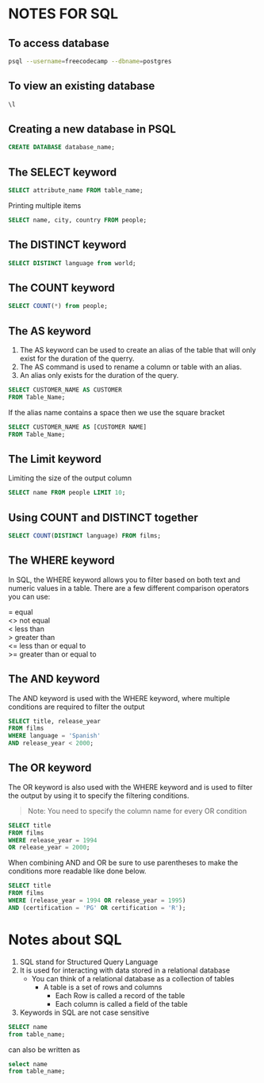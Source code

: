 # NOTES FOR SQL

## To access database 

```bash
psql --username=freecodecamp --dbname=postgres
```

## To view an existing database

```bash
\l
```

## Creating a new database in PSQL

```SQL
CREATE DATABASE database_name;
```

## The SELECT keyword

```SQL
SELECT attribute_name FROM table_name;
```

Printing multiple items

```SQL
SELECT name, city, country FROM people;
```

## The DISTINCT keyword

```SQL
SELECT DISTINCT language from world;
```
## The COUNT keyword

```SQL
SELECT COUNT(*) from people;
```

## The AS keyword

1. The AS keyword can be used to create an alias of the table that will only exist for the duration of the querry.
2. The AS command is used to rename a column or table with an alias.
3. An alias only exists for the duration of the query.

```SQL
SELECT CUSTOMER_NAME AS CUSTOMER
FROM Table_Name;
```

If the alias name contains a space then we use the square bracket

```SQL
SELECT CUSTOMER_NAME AS [CUSTOMER NAME]
FROM Table_Name;
```
## The Limit keyword

Limiting the size of the output column 
```SQL
SELECT name FROM people LIMIT 10;
```

## Using COUNT and DISTINCT together

```SQL
SELECT COUNT(DISTINCT language) FROM films;
```

## The WHERE keyword

In SQL, the WHERE keyword allows you to filter based on both text and numeric values in a table. There are a few different comparison operators you can use:

= equal <br>
<> not equal <br>
< less than <br>
\> greater than <br>
<= less than or equal to <br>
\>= greater than or equal to <br>

## The AND keyword

The AND keyword is used with the WHERE keyword, where multiple conditions are required to filter the output

```SQL
SELECT title, release_year
FROM films
WHERE language = 'Spanish' 
AND release_year < 2000;
```

## The OR keyword

The OR keyword is also used with the WHERE keyword and is used to filter the output by using it to specify the filtering conditions.
> Note: You need to specify the column name for every OR condition

```SQL
SELECT title
FROM films
WHERE release_year = 1994
OR release_year = 2000;
```

When combining AND and OR be sure to use parentheses to make the conditions more readable like done below.

```SQL
SELECT title
FROM films
WHERE (release_year = 1994 OR release_year = 1995)
AND (certification = 'PG' OR certification = 'R');
```  

  
# Notes about SQL  

1. SQL stand for Structured Query Language 
2. It is used for interacting with data stored in a relational database
    - You can think of a relational database as a collection of tables 
        - A table is a set of rows and columns
            - Each Row is called a record of the table
            - Each column is called a field of the table 
3. Keywords in SQL are not case sensitive

```SQL
SELECT name 
from table_name;
```
can also be written as
```SQL
select name
from table_name;
```


